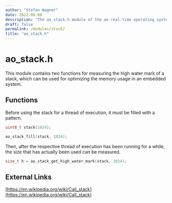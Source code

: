 ```yaml
---
author: "Stefan Wagner"
date: 2022-08-08
description: "The ao_stack.h module of the ao real-time operating system."
draft: false
permalink: /modules/stack/
title: "ao_stack.h"
---
```


# ao_stack.h

This module contains two functions for measuring the high water mark of a stack, which can be used for optimizing the memory usage in an embedded system.

## Functions

Before using the stack for a thread of execution, it must be filled with a pattern.

```c
uint8_t stack[1024];
```

```c
ao_stack_fill(stack, 1024);
```

Then, after the respective thread of execution has been running for a while, the size that has actually been used can be measured.

```c
size_t h = ao_stack_get_high_water_mark(stack, 1024);
```

## External Links

[https://en.wikipedia.org/wiki/Call_stack](https://en.wikipedia.org/wiki/Call_stack)
